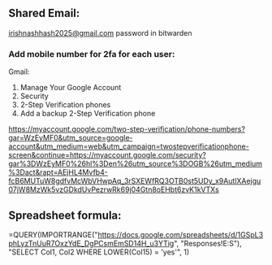 

## Shared Email:

irishnashhash2025@gmail.com
password in bitwarden

### Add mobile number for 2fa for each user:

Gmail:
1. Manage Your Google Account
1. Security
1. 2-Step Verification phones
1. Add a backup 2-Step Verification phone

https://myaccount.google.com/two-step-verification/phone-numbers?gar=WzEyMF0&utm_source=google-account&utm_medium=web&utm_campaign=twostepverificationphone-screen&continue=https://myaccount.google.com/security?gar%3DWzEyMF0%26hl%3Den%26utm_source%3DOGB%26utm_medium%3Dact&rapt=AEjHL4Mvfb4-fcB6MUTuW8gdfvMcWbVHwpAq_3rSXEWfRQ3OTB0st5UDy_x9AutlXAejgu07jW8MzWk5vzGDkdUvPezrwRk69j04Gtn8oEHbt6zvK1kVTXs


## Spreadsheet formula:

=QUERY(IMPORTRANGE("https://docs.google.com/spreadsheets/d/1GSpL3phLyzTnUuR7OxzYdE_DgPCsmEmSD14H_u3YTig", "Responses!E:S"), "SELECT Col1, Col2 WHERE LOWER(Col15) = 'yes'", 1)
